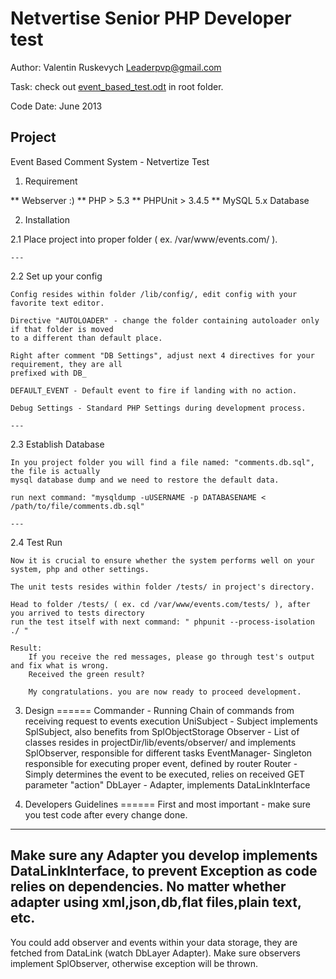 
# Netvertise Senior PHP Developer test

Author: Valentin Ruskevych Leaderpvp@gmail.com

Task: check out [event_based_test.odt](event_based_test.odt) in root folder.

Code Date: June 2013

## Project

Event Based Comment System - Netvertize Test


1. Requirement

** Webserver :)
** PHP > 5.3
** PHPUnit > 3.4.5
** MySQL 5.x Database

2. Installation

2.1 Place project into proper folder ( ex. /var/www/events.com/ ).

    ---

2.2 Set up your config

    Config resides within folder /lib/config/, edit config with your favorite text editor.

    Directive "AUTOLOADER" - change the folder containing autoloader only if that folder is moved
    to a different than default place.

    Right after comment "DB Settings", adjust next 4 directives for your requirement, they are all
    prefixed with DB_

    DEFAULT_EVENT - Default event to fire if landing with no action.

    Debug Settings - Standard PHP Settings during development process.

    ---

2.3 Establish Database

    In you project folder you will find a file named: "comments.db.sql", the file is actually
    mysql database dump and we need to restore the default data.

    run next command: "mysqldump -uUSERNAME -p DATABASENAME < /path/to/file/comments.db.sql"

    ---

2.4 Test Run

    Now it is crucial to ensure whether the system performs well on your system, php and other settings.

    The unit tests resides within folder /tests/ in project's directory.

    Head to folder /tests/ ( ex. cd /var/www/events.com/tests/ ), after you arrived to tests directory
    run the test itself with next command: " phpunit --process-isolation ./ "

    Result:
        If you receive the red messages, please go through test's output and fix what is wrong.
        Received the green result?

        My congratulations. you are now ready to proceed development.


3. Design
======
Commander   - Running Chain of commands from receiving request to events execution
UniSubject  - Subject implements SplSubject, also benefits from SplObjectStorage
Observer    - List of classes resides in projectDir/lib/events/observer/ and implements SplObserver, responsible for
              different tasks
EventManager- Singleton responsible for executing proper event, defined by router
Router      - Simply determines the event to be executed, relies on received GET parameter "action"
DbLayer     - Adapter, implements DataLinkInterface


4. Developers Guidelines
======
First and most important - make sure you test code after every change done.
---
Make sure any Adapter you develop implements DataLinkInterface, to prevent Exception as code relies on dependencies.
No matter whether adapter using xml,json,db,flat files,plain text, etc.
---
You could add observer and events within your data storage, they are fetched from DataLink (watch DbLayer Adapter).
Make sure observers implement SplObserver, otherwise exception will be thrown.

